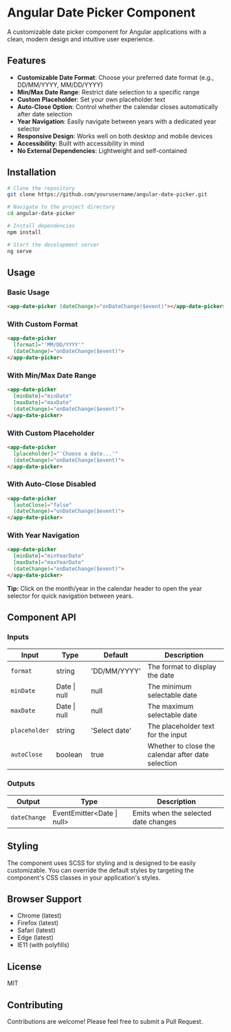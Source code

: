 # Angular Date Picker Component

A customizable date picker component for Angular applications with a clean, modern design and intuitive user experience.

## Features

- **Customizable Date Format**: Choose your preferred date format (e.g., DD/MM/YYYY, MM/DD/YYYY)
- **Min/Max Date Range**: Restrict date selection to a specific range
- **Custom Placeholder**: Set your own placeholder text
- **Auto-Close Option**: Control whether the calendar closes automatically after date selection
- **Year Navigation**: Easily navigate between years with a dedicated year selector
- **Responsive Design**: Works well on both desktop and mobile devices
- **Accessibility**: Built with accessibility in mind
- **No External Dependencies**: Lightweight and self-contained

## Installation

```bash
# Clone the repository
git clone https://github.com/yourusername/angular-date-picker.git

# Navigate to the project directory
cd angular-date-picker

# Install dependencies
npm install

# Start the development server
ng serve
```

## Usage

### Basic Usage

```html
<app-date-picker (dateChange)="onDateChange($event)"></app-date-picker>
```

### With Custom Format

```html
<app-date-picker 
  [format]="'MM/DD/YYYY'" 
  (dateChange)="onDateChange($event)">
</app-date-picker>
```

### With Min/Max Date Range

```html
<app-date-picker 
  [minDate]="minDate" 
  [maxDate]="maxDate" 
  (dateChange)="onDateChange($event)">
</app-date-picker>
```

### With Custom Placeholder

```html
<app-date-picker 
  [placeholder]="'Choose a date...'" 
  (dateChange)="onDateChange($event)">
</app-date-picker>
```

### With Auto-Close Disabled

```html
<app-date-picker 
  [autoClose]="false" 
  (dateChange)="onDateChange($event)">
</app-date-picker>
```

### With Year Navigation

```html
<app-date-picker 
  [minDate]="minYearDate" 
  [maxDate]="maxYearDate" 
  (dateChange)="onDateChange($event)">
</app-date-picker>
```

**Tip:** Click on the month/year in the calendar header to open the year selector for quick navigation between years.

## Component API

### Inputs

| Input | Type | Default | Description |
|-------|------|---------|-------------|
| `format` | string | 'DD/MM/YYYY' | The format to display the date |
| `minDate` | Date \| null | null | The minimum selectable date |
| `maxDate` | Date \| null | null | The maximum selectable date |
| `placeholder` | string | 'Select date' | The placeholder text for the input |
| `autoClose` | boolean | true | Whether to close the calendar after date selection |

### Outputs

| Output | Type | Description |
|--------|------|-------------|
| `dateChange` | EventEmitter<Date \| null> | Emits when the selected date changes |

## Styling

The component uses SCSS for styling and is designed to be easily customizable. You can override the default styles by targeting the component's CSS classes in your application's styles.

## Browser Support

- Chrome (latest)
- Firefox (latest)
- Safari (latest)
- Edge (latest)
- IE11 (with polyfills)

## License

MIT

## Contributing

Contributions are welcome! Please feel free to submit a Pull Request.
